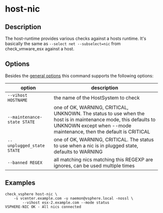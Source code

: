 # host-nic

## Description

The host-runtime provides various checks against a hosts runtime. It's basically
the same as `--select net --subselect=nic` from check\_vmware\_esx against a host.

## Options

Besides the [general options](/cmd/) this command supports the following
options:

| option | description |
|---|---|
| `--vihost HOSTNAME` | the name of the HostSystem to check |
| `--maintenance-state STATE` | one of OK, WARNING, CRITICAL, UNKNOWN. The status to use when the host is in maintenance mode, this defaults to UNKNOWN except when --mode maintenance, then the default is CRITICAL |
| `--unplugged_state STATE` | one of OK, WARNING, CRITICAL. The status to use when a nic is in plugged state, defaults to WARNING |
| `--banned REGEX` | all matching nics matching this REGEXP are ignores, can be used multiple times |

## Examples

```
check_vsphere host-nic \
	-s vcenter.example.com -u naemon@vsphere.local -nossl \
        --vihost esx-2.example.com --mode status
VSPHERE-NIC OK - All nics connected
```
